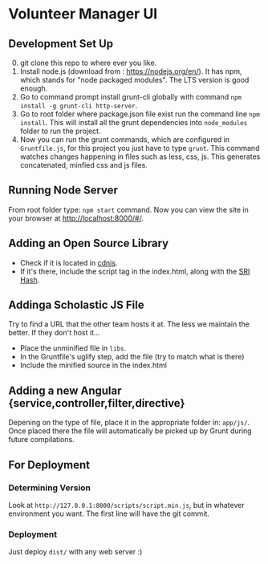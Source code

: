 # Volunteer Manager UI

## Development Set Up

0. git clone this repo to where ever you like.
1. Install node.js (download from : <https://nodejs.org/en/>).
   It has npm, which stands for "node packaged modules".
   The LTS version is good enough.
2. Go to command prompt install grunt-cli globally with command `npm install -g grunt-cli http-server`.
3. Go to root folder where package.json file exist run the command line `npm install`.
   This will install all the grunt dependencies into `node_modules` folder to run the project. 
4. Now you can run the grunt commands, which are configured in `Gruntfile.js`, for this project you just have to type `grunt`.
   This command watches changes happening in files such as less, css, js. This generates concatenated, minfied css and js files.

## Running Node Server

From root folder type: `npm start` command.
Now you can view the site in your browser at <http://localhost:8000/#/>.

## Adding an Open Source Library

* Check if it is located in [cdnjs](https://cdnjs.com/).
* If it's there, include the script tag in the index.html, along with the [SRI Hash](https://www.srihash.org/).

## Addinga Scholastic JS File

Try to find a URL that the other team hosts it at.
The less we maintain the better.
If they don't host it...

* Place the unminified file in `libs`.
* In the Gruntfile's uglify step, add the file (try to match what is there)
* Include the minified source in the index.html

## Adding a new Angular {service,controller,filter,directive}

Depening on the type of file, place it in the appropriate folder in: `app/js/`.
Once placed there the file will automatically be picked up by Grunt during future compilations.

## For Deployment

### Determining Version

Look at `http://127.0.0.1:8000/scripts/script.min.js`, but in whatever environment you want.
The first line will have the git commit.

### Deployment

Just deploy `dist/` with any web server :)
